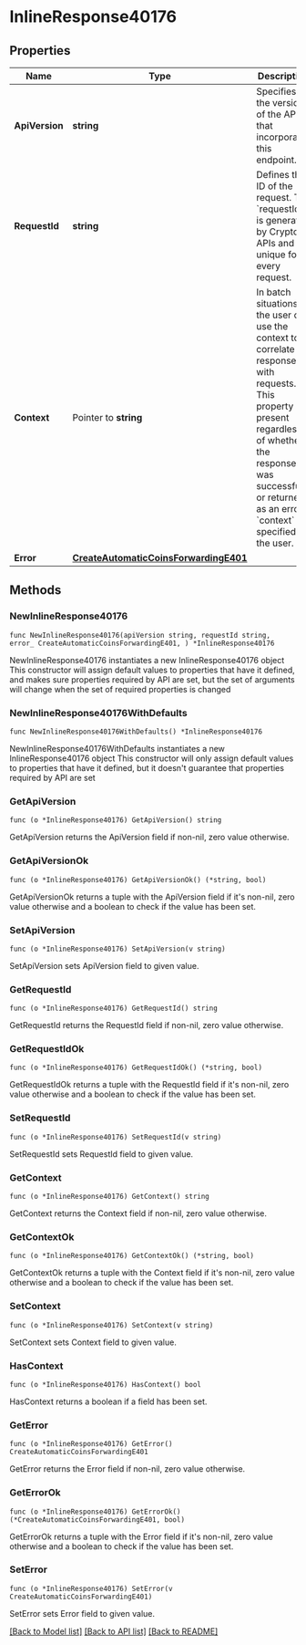 # InlineResponse40176

## Properties

Name | Type | Description | Notes
------------ | ------------- | ------------- | -------------
**ApiVersion** | **string** | Specifies the version of the API that incorporates this endpoint. | 
**RequestId** | **string** | Defines the ID of the request. The &#x60;requestId&#x60; is generated by Crypto APIs and it&#39;s unique for every request. | 
**Context** | Pointer to **string** | In batch situations the user can use the context to correlate responses with requests. This property is present regardless of whether the response was successful or returned as an error. &#x60;context&#x60; is specified by the user. | [optional] 
**Error** | [**CreateAutomaticCoinsForwardingE401**](CreateAutomaticCoinsForwardingE401.md) |  | 

## Methods

### NewInlineResponse40176

`func NewInlineResponse40176(apiVersion string, requestId string, error_ CreateAutomaticCoinsForwardingE401, ) *InlineResponse40176`

NewInlineResponse40176 instantiates a new InlineResponse40176 object
This constructor will assign default values to properties that have it defined,
and makes sure properties required by API are set, but the set of arguments
will change when the set of required properties is changed

### NewInlineResponse40176WithDefaults

`func NewInlineResponse40176WithDefaults() *InlineResponse40176`

NewInlineResponse40176WithDefaults instantiates a new InlineResponse40176 object
This constructor will only assign default values to properties that have it defined,
but it doesn't guarantee that properties required by API are set

### GetApiVersion

`func (o *InlineResponse40176) GetApiVersion() string`

GetApiVersion returns the ApiVersion field if non-nil, zero value otherwise.

### GetApiVersionOk

`func (o *InlineResponse40176) GetApiVersionOk() (*string, bool)`

GetApiVersionOk returns a tuple with the ApiVersion field if it's non-nil, zero value otherwise
and a boolean to check if the value has been set.

### SetApiVersion

`func (o *InlineResponse40176) SetApiVersion(v string)`

SetApiVersion sets ApiVersion field to given value.


### GetRequestId

`func (o *InlineResponse40176) GetRequestId() string`

GetRequestId returns the RequestId field if non-nil, zero value otherwise.

### GetRequestIdOk

`func (o *InlineResponse40176) GetRequestIdOk() (*string, bool)`

GetRequestIdOk returns a tuple with the RequestId field if it's non-nil, zero value otherwise
and a boolean to check if the value has been set.

### SetRequestId

`func (o *InlineResponse40176) SetRequestId(v string)`

SetRequestId sets RequestId field to given value.


### GetContext

`func (o *InlineResponse40176) GetContext() string`

GetContext returns the Context field if non-nil, zero value otherwise.

### GetContextOk

`func (o *InlineResponse40176) GetContextOk() (*string, bool)`

GetContextOk returns a tuple with the Context field if it's non-nil, zero value otherwise
and a boolean to check if the value has been set.

### SetContext

`func (o *InlineResponse40176) SetContext(v string)`

SetContext sets Context field to given value.

### HasContext

`func (o *InlineResponse40176) HasContext() bool`

HasContext returns a boolean if a field has been set.

### GetError

`func (o *InlineResponse40176) GetError() CreateAutomaticCoinsForwardingE401`

GetError returns the Error field if non-nil, zero value otherwise.

### GetErrorOk

`func (o *InlineResponse40176) GetErrorOk() (*CreateAutomaticCoinsForwardingE401, bool)`

GetErrorOk returns a tuple with the Error field if it's non-nil, zero value otherwise
and a boolean to check if the value has been set.

### SetError

`func (o *InlineResponse40176) SetError(v CreateAutomaticCoinsForwardingE401)`

SetError sets Error field to given value.



[[Back to Model list]](../README.md#documentation-for-models) [[Back to API list]](../README.md#documentation-for-api-endpoints) [[Back to README]](../README.md)


